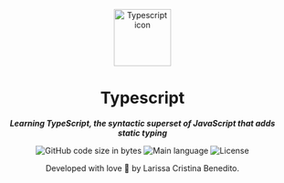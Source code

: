 <p align="center">
  <img src="https://github.com/mewmewdevart/typescript/assets/50052600/9dc89013-0d2a-490a-ab3a-c69317c3c1d0" alt="Typescript icon" width="100px"/>
</p>



<h1 align="center">
    Typescript
</h1>

<p align="center">
    <b><i>Learning TypeScript, the syntactic superset of JavaScript that adds static typing</i></b><br>
</p>

<p align="center">
    <img alt="GitHub code size in bytes" src="https://img.shields.io/github/languages/code-size/mewmewdevart/typescript?color=3178C6" />
    <img alt="Main language" src="https://img.shields.io/github/languages/top/mewmewdevart/typescript?color=3178C6" />
    <img alt="License" src="https://img.shields.io/github/license/mewmewdevart/typescript?color=3178C6" />
</p>

<p align="center"> Developed with love 💙 by Larissa Cristina Benedito.</p>
